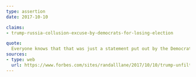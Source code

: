 ```yaml
---
type: assertion
date: 2017-10-10

claims:
- trump-russia-collusion-excuse-by-democrats-for-losing-election

quote:
  Everyone knows that that was just a statement put out by the Democrats so that they could have an excuse for losing an election that in theory they should have won because it's very easy for the Democrats to win the electoral college.
sources:
- type: web
  url: https://www.forbes.com/sites/randalllane/2017/10/10/trump-unfiltered/4/
---
```

